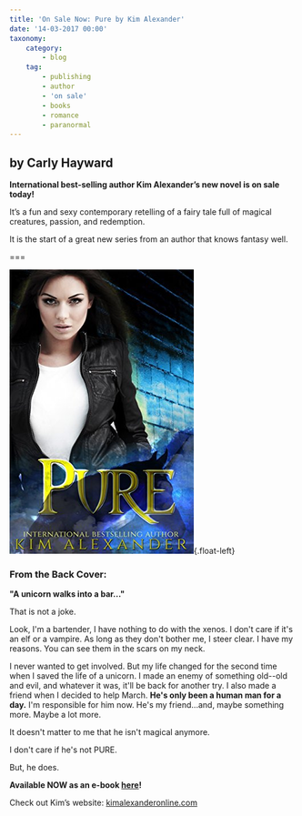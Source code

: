 ```yaml
---
title: 'On Sale Now: Pure by Kim Alexander'
date: '14-03-2017 00:00'
taxonomy:
    category:
        - blog
    tag:
        - publishing
        - author
        - 'on sale'
        - books
        - romance
        - paranormal
---
```


## by Carly Hayward

**International best-selling author Kim Alexander’s new novel is on sale today!**

It’s a fun and sexy contemporary retelling of a fairy tale full of magical creatures, passion, and redemption.

It is the start of a great new series from an author that knows fantasy well.

===

![](Book_Light_Editorial_pure.jpg?cropResize=300,300){.float-left}

### From the Back Cover:

**"A unicorn walks into a bar..."**

That is not a joke.

Look, I'm a bartender, I have nothing to do with the xenos. I don't care if it's an elf or a vampire. As long as they don't bother me, I steer clear. I have my reasons. You can see them in the scars on my neck.

I never wanted to get involved. But my life changed for the second time when I saved the life of a unicorn. I made an enemy of something old--old and evil, and whatever it was, it'll be back for another try. I also made a friend when I decided to help March. **He's only been a human man for a day.** I'm responsible for him now. He's my friend...and, maybe something more. Maybe a lot more.

It doesn't matter to me that he isn't magical anymore.

I don't care if he's not PURE.

But, he does.


**Available NOW as an e-book [here](https://www.amazon.com/Pure-Paranormal-Romance-Kim-Alexander-ebook/dp/B06XKMW6J1/ref=sr_1_2?ie=UTF8&qid=1489513322&sr=8-2&keywords=kim+alexander?target=_blank)!**

Check out Kim’s website: [kimalexanderonline.com](http://kimalexanderonline.com/wp/?target=_blank)